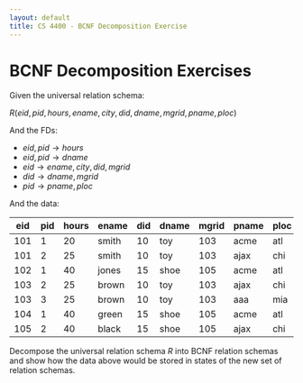 ```yaml
---
layout: default
title: CS 4400 - BCNF Decomposition Exercise
---
```


# BCNF Decomposition Exercises

Given the universal relation schema:

$R(eid, pid, hours, ename, city, did, dname, mgrid, pname, ploc)$

And the FDs:

- $eid, pid \rightarrow hours$
- $eid, pid \rightarrow dname$
- $eid \rightarrow ename, city, did, mgrid$
- $did \rightarrow dname, mgrid$
- $pid \rightarrow pname, ploc$

And the data:

| eid | pid | hours | ename | did | dname | mgrid | pname | ploc |
|-----|-----|-------|-------|-----|-------|-------|-------|------|
| 101 | 1   | 20    | smith | 10  | toy   | 103   | acme  | atl  |
| 101 | 2   | 25    | smith | 10  | toy   | 103   | ajax  | chi  |
| 102 | 1   | 40    | jones | 15  | shoe  | 105   | acme  | atl  |
| 103 | 2   | 25    | brown | 10  | toy   | 103   | ajax  | chi  |
| 103 | 3   | 25    | brown | 10  | toy   | 103   | aaa   | mia  |
| 104 | 1   | 40    | green | 15  | shoe  | 105   | acme  | atl  |
| 105 | 2   | 40    | black | 15  | shoe  | 105   | ajax  | chi  |

Decompose the universal relation schema $R$ into BCNF relation schemas and show how the data above would be stored in states of the new set of relation schemas.